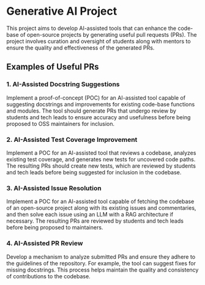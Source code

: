 # Generative AI Project

This project aims to develop AI-assisted tools that can enhance the code-base of open-source projects by generating useful pull requests (PRs). The project involves curation and oversight of students along with mentors to ensure the quality and effectiveness of the generated PRs.

## Examples of Useful PRs

### 1. AI-Assisted Docstring Suggestions

Implement a proof-of-concept (POC) for an AI-assisted tool capable of suggesting docstrings and improvements for existing code-base functions and modules. The tool should generate PRs that undergo review by students and tech leads to ensure accuracy and usefulness before being proposed to OSS maintainers for inclusion.

### 2. AI-Assisted Test Coverage Improvement

Implement a POC for an AI-assisted tool that reviews a codebase, analyzes existing test coverage, and generates new tests for uncovered code paths. The resulting PRs should create new tests, which are reviewed by students and tech leads before being suggested for inclusion in the codebase.

### 3. AI-Assisted Issue Resolution

Implement a POC for an AI-assisted tool capable of fetching the codebase of an open-source project along with its existing issues and commentaries, and then solve each issue using an LLM with a RAG architecture if necessary. The resulting PRs are reviewed by students and tech leads before being proposed to maintainers.

### 4. AI-Assisted PR Review

Develop a mechanism to analyze submitted PRs and ensure they adhere to the guidelines of the repository. For example, the tool can suggest fixes for missing docstrings. This process helps maintain the quality and consistency of contributions to the codebase.

